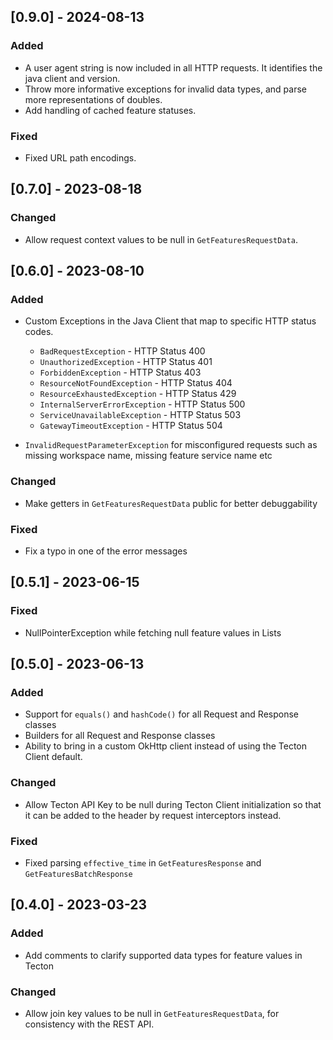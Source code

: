 ## [0.9.0] - 2024-08-13

### Added
- A user agent string is now included in all HTTP requests. It identifies the java client and version.
- Throw more informative exceptions for invalid data types, and parse more representations of doubles.
- Add handling of cached feature statuses.

### Fixed
- Fixed URL path encodings.

<!--- [0.7.0-SNAPSHOT] --->
## [0.7.0] - 2023-08-18

### Changed
- Allow request context values to be null in `GetFeaturesRequestData`.

## [0.6.0] - 2023-08-10

### Added
- Custom Exceptions in the Java Client that map to specific HTTP status codes.

  * `BadRequestException` -  HTTP Status 400
  * `UnauthorizedException` - HTTP Status 401
  * `ForbiddenException` - HTTP Status 403
  * `ResourceNotFoundException` - HTTP Status 404
  * `ResourceExhaustedException` - HTTP Status 429
  * `InternalServerErrorException` - HTTP Status 500
  * `ServiceUnavailableException` - HTTP Status 503
  * `GatewayTimeoutException` - HTTP Status 504

- `InvalidRequestParameterException` for misconfigured requests such as missing workspace name, missing feature service name etc

### Changed
- Make getters in `GetFeaturesRequestData` public for better debuggability

### Fixed
- Fix a typo in one of the error messages

## [0.5.1] - 2023-06-15


### Fixed
- NullPointerException while fetching null feature values in Lists

## [0.5.0] - 2023-06-13
### Added
- Support for `equals()` and `hashCode()` for all Request and Response classes
- Builders for all Request and Response classes
- Ability to bring in a custom OkHttp client instead of using the Tecton Client default.

### Changed
- Allow Tecton API Key to be null during Tecton Client initialization so that it can be added to the header by request interceptors instead.

### Fixed
- Fixed parsing `effective_time` in `GetFeaturesResponse` and `GetFeaturesBatchResponse`

## [0.4.0] - 2023-03-23

### Added
- Add comments to clarify supported data types for feature values in Tecton

### Changed
* Allow join key values to be null in `GetFeaturesRequestData`, for consistency with the REST API.
